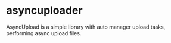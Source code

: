 # asyncuploader
AsyncUpload is a simple library with auto manager upload tasks, performing async upload files.
